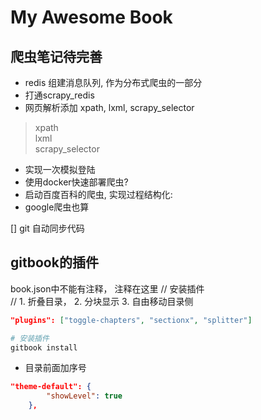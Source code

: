 # My Awesome Book


## 爬虫笔记待完善
- redis  组建消息队列, 作为分布式爬虫的一部分
- 打通scrapy_redis  
- 网页解析添加 xpath, lxml, scrapy_selector  
> xpath  
> lxml  
> scrapy_selector  
- 实现一次模拟登陆
- 使用docker快速部署爬虫? 
- 启动百度百科的爬虫, 实现过程结构化: 
- google爬虫也算


[] git 自动同步代码  


## gitbook的插件
book.json中不能有注释， 注释在这里
// 安装插件  
// 1. 折叠目录， 2. 分块显示 3. 自由移动目录侧 
```json
"plugins": ["toggle-chapters", "sectionx", "splitter"]
```

```python
# 安装插件
gitbook install
```
- 目录前面加序号
```json
"theme-default": {
        "showLevel": true
    },
```